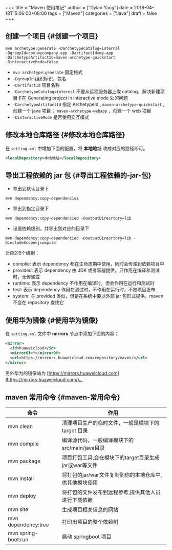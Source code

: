 +++
title = "Maven 使用笔记"
author = ["Dylan Yang"]
date = 2018-04-18T15:06:00+08:00
tags = ["Maven"]
categories = ["Java"]
draft = false
+++

## 创建一个项目 {#创建一个项目}

```shell
mvn archetype:generate -DarchetypeCatalog=internal
-DgroupId=com.mycompany.app -DartifactId=my-app
-DarchetypeArtifactId=maven-archetype-quickstart
-DinteractiveMode=false
```

-   `mvn archetype:generate` 固定格式
-   `-DgroupId` 组织标识，包名
-   `-DartifactId` 项目名称
-   `-DarchetypeCatalog=internal` 不要从远程服务器上取 catalog，解决新建项目卡在 Generating project in interactive mode 处的问题
-   `-DarchetypeArtifactId` 指定 ArchetypeId ,
    `maven-archetype-quickstart` , 创建一个 java 项目；
    `maven-archetype-webapp` ，创建一个 web 项目
-   `-DinteractiveMode` 是否使用交互模式


## 修改本地仓库路径 {#修改本地仓库路径}

在 `setting.xml` 中增加下面的配置，将 **本地地址** 改成对应的路径即可。

```xml
<localRepository>本地地址</localRepository>
```


## 导出工程依赖的 jar 包 {#导出工程依赖的-jar-包}

-   导出到默认目录下

<!--listend-->

```shell
mvn dependency:copy-dependencies
```

-   导出到指定目录下

<!--listend-->

```shell
mvn dependency:copy-dependencied -DoutputDirecrtory=lib
```

-   设置依赖级别，并导出到对应的目录下

<!--listend-->

```shell
mvn dependency:copy-dependencied -DoutputDirecrtory=lib -DincludeScope=jcompile
```

对应的5个级别：

-   complie: 表示 dependency 都在生命周期中使用，同时会传递到依赖项目中
-   provided: 表示 dependency 由 JDK 或者容器提供，只作用在编译和测试时，无传递性
-   runtime: 表示 dependency 不作用在编译时，但会作用在运行和测试时
-   test: 表示 dependency 作用在测试时，不作用在运行时，不随项目发布
-   system: 与 provided 类似，但是在系统中要以外部 jar 包形式提供，maven 不会在 repository 查找它


## 使用华为镜像 {#使用华为镜像}

在 `setting.xml` 文件中 **mirrors** 节点中添加下面的内容：

```xml
<mirror>
  <id>huaweicloud</id>
  <mirrorOf>*</mirrorOf>
  <url>https://mirrors.huaweicloud.com/repository/maven/</url>
</mirror>
```

另外华为的镜像站为 [https://mirrors.huaweicloud.com](https://mirrors.huaweicloud.com/)。


## maven 常用命令 {#maven-常用命令}

| 命令                | 作用                                                         |
|-------------------|------------------------------------------------------------|
| mvn clean           | 清理项目生产的临时文件，一般是模块下的 <span class="underline">target</span> 目录 |
| mvn compile         | 编译源代码，一般编译模块下的src/main/java目录                |
| mvn package         | 项目打包工具,会在模块下的target目录生成jar或war等文件        |
| mvn install         | 将打包的jar/war文件复制到你的本地仓库中,供其他模块使用       |
| mvn deploy          | 将打包的文件发布到远程参考,提供其他人员进行下载依赖          |
| mvn site            | 生成项目相关信息的网站                                       |
| mvn dependency:tree | 打印出项目的整个依赖树                                       |
| mvn spring-boot:run | 启动 springboot 项目                                         |
